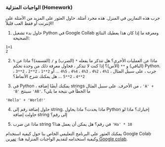 
### الواجبات المنزلية (Homework)

جرب هذه التمارين في المنزل. هذه مجرد أمثلة. حاول العثور على المزيد من الأمثلة على الإنترنت أو فقط العب قليلاً!

1. حاول بدء تشغيل Python في Google Collab ومعرفة ما إذا كان هذا يعطيك النتائج الصحيحة:

```pycon
1+1
2
```
2. ماذا عن العمليات الأخرى؟ هل تتذكر ما يفعله `*` (الضرب) و `/` (القسمة)؟ ماذا عن `%` (الباقي) و `**` (الأس)؟
إذا كنت لا تتذكر ، فحاول معرفة ذلك من وحدة تحكم Python. جرب ، على سبيل المثال ، `1%4` ، `2%4` ، `3%4` ، `4%4` ، `5%4` ... أو `2**1` ، `2**2` ، `2**3` ، `2**4` ، `2**5` ... هل يمكنك شرح الأنماط؟

3. في Python ، يمكنك أيضًا إضافة strings من الأحرف. على سبيل المثال ، `'A' + 'B'` سينتج `'AB'`. ما الخطأ في نتيجة ما يلي؟

```pycon
'Hello' + 'World!'
```
4. حاول إضافة رقم إلى string. ماذا يحدث؟ ماذا يحاول Python إخبارك؟ ماذا لو حاولت إضافة string إلى رقم؟

5. ماذا عن ضرب string في رقم؟ هل يمكن أن يعمل هذا؟ `'Ha' * 10`


يمكنك العثور على البرنامج التعليمي الخاص بنا حول كيفية استخدام Google Colab وكيفية استخدامه لتقديم الواجبات المنزلية هنا: [تمرين Google colab](//drive.google.com/file/d/1KPlvbwGpIe8HQVkancKk6wuTwhV5VkRc/view).